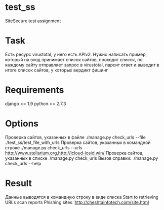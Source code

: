 # test_ss
SiteSecure test assignment

# Task
Есть ресурс virustotal, у него есть APIv2. Нужно написать пример, который на вход принимает список сайтов, проходит список, по каждому сайту отправляет запрос в virustotal, парсит ответ и выводит в итоге список сайтов, у которых вердикт фишинг

# Requirements
django >= 1.9
python >= 2.7.3

# Options
Проверка сайтов, указанных в файле
./manage.py check_urls --file ./test_ss/test_file_with_urls
Проверка сайтов, указанных в командной строке
./manage.py check_urls --urls http://www.stellarium.org,http://icloud-iosid.win/
Проверка сайтов, указанных в списке
./manage.py check_urls
Вызов справки:
./manage.py check_urls --help

# Result
Данные выводятся в командную строку в виде списка
Start to retrieving URLs scan reports
Phishing sites:
http://cheshtainfotech.com/site.html